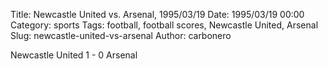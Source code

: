 Title: Newcastle United vs. Arsenal, 1995/03/19
Date: 1995/03/19 00:00
Category: sports
Tags: football, football scores, Newcastle United, Arsenal
Slug: newcastle-united-vs-arsenal
Author: carbonero


Newcastle United 1 - 0 Arsenal
